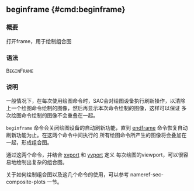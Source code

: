 ## beginframe {#cmd:beginframe}

### 概要

打开frame，用于绘制组合图

### 语法

B`EGIN`F`RAME`

### 说明

一般情况下，在每次使用绘图命令时，SAC会对绘图设备执行刷新操作，以清除
上一个绘图命令绘制的图像，然后再显示本次命令绘制的图像，这样可以保证
多次绘图命令绘制的图像不会重叠在一起。

`beginframe` 命令会关闭绘图设备的自动刷新功能，直到
[endframe](/commands/endframe.html)
命令恢复自动刷新功能为止。在这两个命令中间执行的
所有绘图命令所产生的图像将会叠加在一起，形成组合图。

通过这两个命令，并结合 [xvport](/commands/xvport.html) 和
[yvport](/commands/yvport.html) 定义
每次绘图的viewport，可以很容易地绘制出复杂的组合图。

关于如何绘制组合图以及这几个命令的使用，可以参考
nameref-sec-composite-plots 一节。
